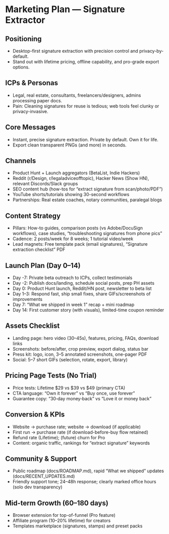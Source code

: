 # Marketing Plan — Signature Extractor

## Positioning
- Desktop-first signature extraction with precision control and privacy-by-default.
- Stand out with lifetime pricing, offline capability, and pro-grade export options.

## ICPs & Personas
- Legal, real estate, consultants, freelancers/designers, admins processing paper docs.
- Pain: Cleaning signatures for reuse is tedious; web tools feel clunky or privacy-invasive.

## Core Messages
- Instant, precise signature extraction. Private by default. Own it for life.
- Export clean transparent PNGs (and more) in seconds.

## Channels
- Product Hunt + Launch aggregators (BetaList, Indie Hackers)
- Reddit (r/Design, r/legaladviceofftopic), Hacker News (Show HN), relevant Discords/Slack groups
- SEO content hub (how-tos for “extract signature from scan/photo/PDF”)
- YouTube shorts/tutorials showing 30-second workflows
- Partnerships: Real estate coaches, notary communities, paralegal blogs

## Content Strategy
- Pillars: How-to guides, comparison posts (vs Adobe/DocuSign workflows), case studies, “troubleshooting signatures from phone pics”
- Cadence: 2 posts/week for 8 weeks; 1 tutorial video/week
- Lead magnets: Free template pack (email signatures), “Signature extraction checklist” PDF

## Launch Plan (Day 0–14)
- Day -7: Private beta outreach to ICPs, collect testimonials
- Day -2: Publish docs/landing, schedule social posts, prep PH assets
- Day 0: Product Hunt launch, Reddit/HN post, newsletter to beta list
- Day 1–3: Respond fast, ship small fixes, share GIFs/screenshots of improvements
- Day 7: “What we shipped in week 1” recap + mini roadmap
- Day 14: First customer story (with visuals), limited-time coupon reminder

## Assets Checklist
- Landing page: hero video (30–45s), features, pricing, FAQs, download links
- Screenshots: before/after, crop preview, export dialog, status bar
- Press kit: logo, icon, 3–5 annotated screenshots, one-pager PDF
- Social: 5–7 short GIFs (selection, rotate, export, library)

## Pricing Page Tests (No Trial)
- Price tests: Lifetime $29 vs $39 vs $49 (primary CTA)
- CTA language: “Own it forever” vs “Buy once, use forever”
- Guarantee copy: “30‑day money‑back” vs “Love it or money back”

## Conversion & KPIs
- Website → purchase rate; website → download (if applicable)
- First run → purchase rate (if download-before-buy flow retained)
- Refund rate (Lifetime); (future) churn for Pro
- Content: organic traffic, rankings for “extract signature” keywords

## Community & Support
- Public roadmap (docs/ROADMAP.md), rapid “What we shipped” updates (docs/RECENT_UPDATES.md)
- Friendly support tone; 24–48h response; clearly marked office hours (solo dev transparency)

## Mid-term Growth (60–180 days)
- Browser extension for top-of-funnel (Pro feature)
- Affiliate program (10–20% lifetime) for creators
- Templates marketplace (signatures, stamps) and preset packs
